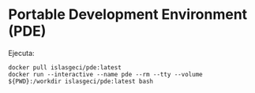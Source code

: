 # Portable Development Environment (PDE)

Ejecuta:

```shell
docker pull islasgeci/pde:latest
docker run --interactive --name pde --rm --tty --volume ${PWD}:/workdir islasgeci/pde:latest bash
```
